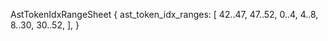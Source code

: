 AstTokenIdxRangeSheet {
    ast_token_idx_ranges: [
        42..47,
        47..52,
        0..4,
        4..8,
        8..30,
        30..52,
    ],
}